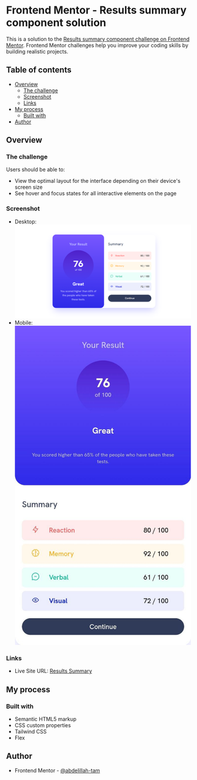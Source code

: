 # Frontend Mentor - Results summary component solution

This is a solution to the [Results summary component challenge on Frontend Mentor](https://www.frontendmentor.io/challenges/results-summary-component-CE_K6s0maV). Frontend Mentor challenges help you improve your coding skills by building realistic projects. 

## Table of contents

- [Overview](#overview)
  - [The challenge](#the-challenge)
  - [Screenshot](#screenshot)
  - [Links](#links)
- [My process](#my-process)
  - [Built with](#built-with)
- [Author](#author)


## Overview

### The challenge

Users should be able to:

- View the optimal layout for the interface depending on their device's screen size
- See hover and focus states for all interactive elements on the page

### Screenshot

- Desktop: ![](./screen-result.png)
- Mobile: ![](./screen-result-mobile.jpg)

### Links

- Live Site URL: [Results Summary](https://abdelillah-tam.github.io/result-summary/)

## My process

### Built with

- Semantic HTML5 markup
- CSS custom properties
- Tailwind CSS
- Flex


## Author
- Frontend Mentor - [@abdelillah-tam](https://www.frontendmentor.io/profile/abdelillah-tam)
